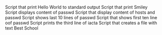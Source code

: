 Script that print Hello World to standard output
Script that print Smiley
Script displays content of passwd
Script that display content of hosts and passwd
Script shows last 10 lines of passwd
Script that shows first ten line oof passwd
Script prints the third line of iacta
Script that creates a file with text Best School
